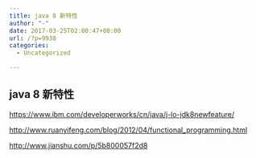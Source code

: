 ```yaml
---
title: java 8 新特性
author: "-"
date: 2017-03-25T02:00:47+00:00
url: /?p=9930
categories:
  - Uncategorized

---
```

## java 8 新特性
https://www.ibm.com/developerworks/cn/java/j-lo-jdk8newfeature/

http://www.ruanyifeng.com/blog/2012/04/functional_programming.html

http://www.jianshu.com/p/5b800057f2d8